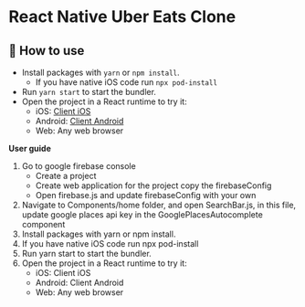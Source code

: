 # React Native Uber Eats Clone


## 🚀 How to use

- Install packages with `yarn` or `npm install`.
  - If you have native iOS code run `npx pod-install`
- Run `yarn start` to start the bundler.
- Open the project in a React runtime to try it:
  - iOS: [Client iOS](https://itunes.apple.com/app/apple-store/id982107779)
  - Android: [Client Android](https://play.google.com/store/apps/details?id=host.exp.exponent&referrer=blankexample)
  - Web: Any web browser

**User guide**
1. Go to google firebase console
   - Create a project 
   - Create web application for the project copy the firebaseConfig
   - Open firebase.js and update firebaseConfig with your own
3. Navigate to Components/home folder, and open SearchBar.js, in this file, update google places api key in the GooglePlacesAutocomplete component
4. Install packages with yarn or npm install.
5. If you have native iOS code run npx pod-install
6. Run yarn start to start the bundler.
7. Open the project in a React runtime to try it:
   - iOS: Client iOS
   - Android: Client Android
   - Web: Any web browser

